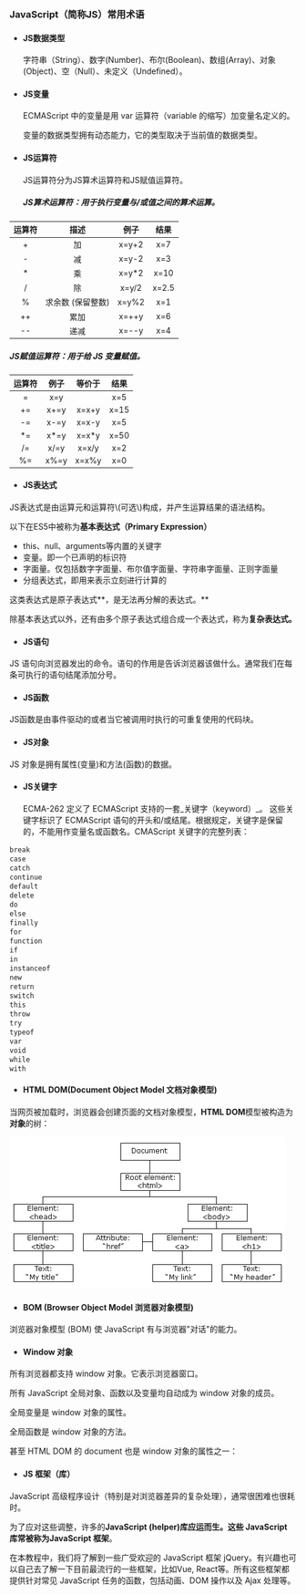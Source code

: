 ### JavaScript（简称JS）常用术语

* #### JS数据类型

  字符串（String）、数字\(Number\)、布尔\(Boolean\)、数组\(Array\)、对象\(Object\)、空（Null）、未定义（Undefined）。

* #### JS变量

  ECMAScript 中的变量是用 var 运算符（variable 的缩写）加变量名定义的。

  变量的数据类型拥有动态能力，它的类型取决于当前值的数据类型。

* #### JS运算符

  JS运算符分为JS算术运算符和JS赋值运算符。

  ##### JS算术运算符：用于执行变量与/或值之间的算术运算。

| **运算符** | **描述** | **例子** | **结果** |
| :---: | :---: | :---: | :---: |
| + | 加 | x=y+2 | x=7 |
| - | 减 | x=y-2 | x=3 |
| \* | 乘 | x=y\*2 | x=10 |
| / | 除 | x=y/2 | x=2.5 |
| % | 求余数 \(保留整数\) | x=y%2 | x=1 |
| ++ | 累加 | x=++y | x=6 |
| -- | 递减 | x=--y | x=4 |

##### JS赋值运算符：用于给 JS 变量赋值。

| **运算符** | **例子** | **等价于** | **结果** |
| :---: | :---: | :---: | :---: |
| = | x=y |  | x=5 |
| += | x+=y | x=x+y | x=15 |
| -= | x-=y | x=x-y | x=5 |
| \*= | x\*=y | x=x\*y | x=50 |
| /= | x/=y | x=x/y | x=2 |
| %= | x%=y | x=x%y | x=0 |

* #### JS表达式

JS表达式是由运算元和运算符\\(可选\\)构成，并产生运算结果的语法结构。

以下在ES5中被称为**基本表达式（Primary Expression）**

* this、null、arguments等内置的关键字
* 变量。即一个已声明的标识符
* 字面量。仅包括数字字面量、布尔值字面量、字符串字面量、正则字面量
* 分组表达式，即用来表示立刻进行计算的

这类表达式是原子表达式**，是无法再分解的表达式。**

除基本表达式以外，还有由多个原子表达式组合成一个表达式，称为**复杂表达式。**

* #### JS语句

JS 语句向浏览器发出的命令。语句的作用是告诉浏览器该做什么。通常我们在每条可执行的语句结尾添加分号。

* #### JS函数

JS函数是由事件驱动的或者当它被调用时执行的可重复使用的代码块。

* #### JS对象

JS 对象是拥有属性\(变量\)和方法\(函数\)的数据。

* #### JS关键字

  ECMA-262 定义了 ECMAScript 支持的一套_关键字（keyword）_。 这些关键字标识了 ECMAScript 语句的开头和/或结尾。根据规定，关键字是保留的，不能用作变量名或函数名。CMAScript 关键字的完整列表：

```
break
case
catch
continue
default
delete
do
else
finally
for
function
if
in
instanceof
new
return
switch
this
throw
try
typeof
var
void
while
with
```

* #### HTML DOM\(Document Object Model 文档对象模型\)

当网页被加载时，浏览器会创建页面的文档对象模型，**HTML DOM**模型被构造为**对象**的树：

![](/assets/HTMLDOM.png)

* #### BOM \(Browser Object Model 浏览器对象模型\)

浏览器对象模型 \(BOM\) 使 JavaScript 有与浏览器"对话"的能力。

* #### Window 对象

所有浏览器都支持 window 对象。它表示浏览器窗口。

所有 JavaScript 全局对象、函数以及变量均自动成为 window 对象的成员。

全局变量是 window 对象的属性。

全局函数是 window 对象的方法。

甚至 HTML DOM 的 document 也是 window 对象的属性之一：

* #### JS 框架（库）

JavaScript 高级程序设计（特别是对浏览器差异的复杂处理），通常很困难也很耗时。

为了应对这些调整，许多的**JavaScript \(helper\)**库应运而生。这些 JavaScript 库常被称为**JavaScript 框架**。

在本教程中，我们将了解到一些广受欢迎的 JavaScript 框架 jQuery。有兴趣也可以自己去了解一下目前最流行的一些框架，比如Vue, React等。所有这些框架都提供针对常见 JavaScript 任务的函数，包括动画、DOM 操作以及 Ajax 处理等。

